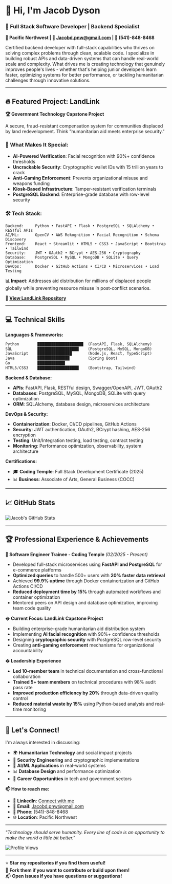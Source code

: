 # 👋 Hi, I'm Jacob Dyson

### 🚀 Full Stack Software Developer | Backend Specialist

**📍 Pacific Northwest | 📧 Jacobd.pnw@gmail.com | 📱 (541)-848-8468**

Certified backend developer with full-stack capabilities who thrives on solving complex problems through clean, scalable code. I specialize in building robust APIs and data-driven systems that can handle real-world scale and complexity. What drives me is creating technology that genuinely improves people's lives - whether that's helping junior developers learn faster, optimizing systems for better performance, or tackling humanitarian challenges through innovative solutions.

---

## 🔥 Featured Project: LandLink

**🏆 Government Technology Capstone Project**

A secure, fraud-resistant compensation system for communities displaced by land redevelopment. Think "humanitarian aid meets enterprise security."

### 🎯 What Makes It Special:
- **AI-Powered Verification**: Facial recognition with 90%+ confidence thresholds
- **Uncrackable Security**: Cryptographic wallet IDs with 15 trillion years to crack
- **Anti-Gaming Enforcement**: Prevents organizational misuse and weapons funding
- **Kiosk-Based Infrastructure**: Tamper-resistant verification terminals
- **PostgreSQL Backend**: Enterprise-grade database with row-level security

### 🛠️ Tech Stack:
```
Backend:     Python • FastAPI • Flask • PostgreSQL • SQLAlchemy • RESTful APIs
AI/ML:       OpenCV • AWS Rekognition • Facial Recognition • Schema Discovery
Frontend:    React • Streamlit • HTML5 • CSS3 • JavaScript • Bootstrap • Tailwind
Security:    JWT • OAuth2 • BCrypt • AES-256 • Cryptography
Database:    PostgreSQL • MySQL • MongoDB • SQLite • Query Optimization
DevOps:      Docker • GitHub Actions • CI/CD • Microservices • Load Testing
```

**📊 Impact**: Addresses aid distribution for millions of displaced people globally while preventing resource misuse in post-conflict scenarios.

**🔗 [View LandLink Repository](https://github.com/Jacobd1615/LandLank-LL-.git)**

---

## 💻 Technical Skills

**Languages & Frameworks:**
```python
Python        ████████████████████  (FastAPI, Flask, SQLAlchemy)
SQL           ██████████████████    (PostgreSQL, MySQL, MongoDB)
JavaScript    ███████████████       (Node.js, React, TypeScript)
Java          ██████████████        (Spring Boot)
Go            ████████████          
HTML5/CSS3    ██████████████████    (Bootstrap, Tailwind)
```

**Backend & Database:**
- **APIs**: FastAPI, Flask, RESTful design, Swagger/OpenAPI, JWT, OAuth2
- **Databases**: PostgreSQL, MySQL, MongoDB, SQLite with query optimization
- **ORM**: SQLAlchemy, database design, microservices architecture

**DevOps & Security:**
- **Containerization**: Docker, CI/CD pipelines, GitHub Actions
- **Security**: JWT authentication, OAuth2, BCrypt hashing, AES-256 encryption
- **Testing**: Unit/Integration testing, load testing, contract testing
- **Monitoring**: Performance optimization, observability, system architecture

**Certifications:**
- 🎓 **Coding Temple**: Full Stack Development Certificate (2025)
- 📊 **Business**: Associate of Arts, General Business (COCC)

---

## 📈 GitHub Stats

![Jacob's GitHub Stats](https://github-readme-stats.vercel.app/api?username=Jacobd1615&show_icons=true&theme=radical&count_private=true)

---

## 🏆 Professional Experience & Achievements

**💼 Software Engineer Trainee - Coding Temple** *(02/2025 - Present)*
- Developed full-stack microservices using **FastAPI and PostgreSQL** for e-commerce platforms
- **Optimized queries** to handle 500+ users with **20% faster data retrieval**
- Achieved **99.9% uptime** through Docker containerization and GitHub Actions CI/CD
- **Reduced deployment time by 15%** through automated workflows and container optimization
- Mentored peers on API design and database optimization, improving team code quality

**� Current Focus: LandLink Capstone Project**
- Building enterprise-grade humanitarian aid distribution system
- Implementing **AI facial recognition** with 90%+ confidence thresholds
- Designing **cryptographic security** with PostgreSQL row-level security
- Creating **anti-gaming enforcement** mechanisms for organizational accountability

**� Leadership Experience**
- **Led 10-member team** in technical documentation and cross-functional collaboration
- **Trained 5+ team members** on technical procedures with 98% audit pass rate
- **Improved production efficiency by 20%** through data-driven quality control
- **Reduced material waste by 15%** using Python-based analysis and real-time monitoring

---

## 🤝 Let's Connect!

I'm always interested in discussing:
- 🌍 **Humanitarian Technology** and social impact projects
- 🔐 **Security Engineering** and cryptographic implementations  
- 🤖 **AI/ML Applications** in real-world systems
- 📊 **Database Design** and performance optimization
- 💼 **Career Opportunities** in tech and government sectors

**📫 How to reach me:**
- 💼 **LinkedIn**: [Connect with me](https://linkedin.com/in/jacobdyson) 
- 📧 **Email**: Jacobd.pnw@gmail.com
- 📱 **Phone**: (541)-848-8468
- 🌐 **Location**: Pacific Northwest

---

*"Technology should serve humanity. Every line of code is an opportunity to make the world a little bit better."*

![Profile Views](https://komarev.com/ghpvc/?username=Jacobd1615&color=blueviolet&style=flat-square)

---

⭐ **Star my repositories if you find them useful!**  
🔄 **Fork them if you want to contribute or build upon them!**  
📬 **Open issues if you have questions or suggestions!**
